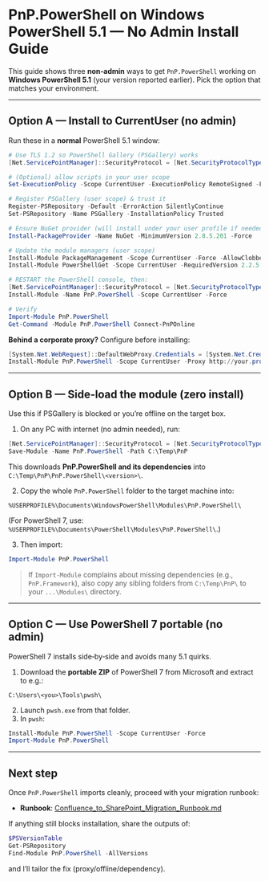 # PnP.PowerShell on Windows PowerShell 5.1 — **No Admin** Install Guide

This guide shows three **non‑admin** ways to get `PnP.PowerShell` working on **Windows PowerShell 5.1** (your version reported earlier). Pick the option that matches your environment.

---

## Option A — Install to **CurrentUser** (no admin)

Run these in a **normal** PowerShell 5.1 window:

```powershell
# Use TLS 1.2 so PowerShell Gallery (PSGallery) works
[Net.ServicePointManager]::SecurityProtocol = [Net.SecurityProtocolType]::Tls12

# (Optional) allow scripts in your user scope
Set-ExecutionPolicy -Scope CurrentUser -ExecutionPolicy RemoteSigned -Force

# Register PSGallery (user scope) & trust it
Register-PSRepository -Default -ErrorAction SilentlyContinue
Set-PSRepository -Name PSGallery -InstallationPolicy Trusted

# Ensure NuGet provider (will install under your user profile if needed)
Install-PackageProvider -Name NuGet -MinimumVersion 2.8.5.201 -Force

# Update the module managers (user scope)
Install-Module PackageManagement -Scope CurrentUser -Force -AllowClobber
Install-Module PowerShellGet -Scope CurrentUser -RequiredVersion 2.2.5.1 -Force -AllowClobber

# RESTART the PowerShell console, then:
[Net.ServicePointManager]::SecurityProtocol = [Net.SecurityProtocolType]::Tls12
Install-Module -Name PnP.PowerShell -Scope CurrentUser -Force

# Verify
Import-Module PnP.PowerShell
Get-Command -Module PnP.PowerShell Connect-PnPOnline
```

**Behind a corporate proxy?** Configure before installing:

```powershell
[System.Net.WebRequest]::DefaultWebProxy.Credentials = [System.Net.CredentialCache]::DefaultCredentials
Install-Module PnP.PowerShell -Scope CurrentUser -Proxy http://your.proxy:8080 -ProxyCredential (Get-Credential) -Force
```

---

## Option B — **Side‑load** the module (zero install)

Use this if PSGallery is blocked or you’re offline on the target box.

1) On any PC with internet (no admin needed), run:
```powershell
[Net.ServicePointManager]::SecurityProtocol = [Net.SecurityProtocolType]::Tls12
Save-Module -Name PnP.PowerShell -Path C:\Temp\PnP
```
This downloads **PnP.PowerShell and its dependencies** into `C:\Temp\PnP\PnP.PowerShell\<version>\`.

2) Copy the whole `PnP.PowerShell` folder to the target machine into:
```
%USERPROFILE%\Documents\WindowsPowerShell\Modules\PnP.PowerShell\
```
(For PowerShell 7, use: `%USERPROFILE%\Documents\PowerShell\Modules\PnP.PowerShell\`.)

3) Then import:
```powershell
Import-Module PnP.PowerShell
```

> If `Import-Module` complains about missing dependencies (e.g., `PnP.Framework`), also copy any sibling folders from `C:\Temp\PnP\` to your `...\Modules\` directory.

---

## Option C — Use **PowerShell 7 portable** (no admin)

PowerShell 7 installs side‑by‑side and avoids many 5.1 quirks.

1) Download the **portable ZIP** of PowerShell 7 from Microsoft and extract to e.g.:
```
C:\Users\<you>\Tools\pwsh\
```
2) Launch `pwsh.exe` from that folder.
3) In `pwsh`:
```powershell
Install-Module PnP.PowerShell -Scope CurrentUser -Force
Import-Module PnP.PowerShell
```

---

## Next step

Once `PnP.PowerShell` imports cleanly, proceed with your migration runbook:

- **Runbook**: [Confluence_to_SharePoint_Migration_Runbook.md](sandbox:/mnt/data/Confluence_to_SharePoint_Migration_Runbook.md)

If anything still blocks installation, share the outputs of:
```powershell
$PSVersionTable
Get-PSRepository
Find-Module PnP.PowerShell -AllVersions
```
and I’ll tailor the fix (proxy/offline/dependency).
